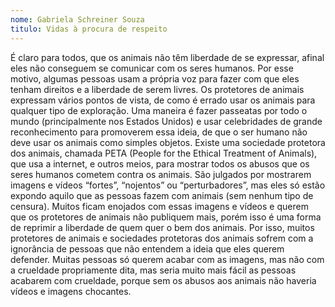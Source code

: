 ```yaml
---
nome: Gabriela Schreiner Souza
titulo: Vidas à procura de respeito
---
```


É claro para todos, que os animais não têm liberdade de se expressar, afinal eles não conseguem se comunicar com os seres humanos. Por esse motivo, algumas pessoas usam a própria voz para fazer com que eles tenham direitos e a liberdade de serem livres.
Os protetores de animais expressam vários pontos de vista, de como é errado usar os animais para qualquer tipo de exploração. Uma maneira é fazer passeatas por todo o mundo (principalmente nos Estados Unidos) e usar celebridades de grande reconhecimento para promoverem essa ideia, de que o ser humano não deve usar os animais como simples objetos.
Existe uma sociedade protetora dos animais, chamada PETA (People for the Ethical Treatment of Animals), que usa a internet, e outros meios, para mostrar todos os abusos que os seres humanos cometem contra os animais. São julgados por mostrarem imagens e vídeos “fortes”, “nojentos” ou “perturbadores”, mas eles só estão expondo aquilo que as pessoas fazem com animais (sem nenhum tipo de censura).  Muitos ficam enojados com essas imagens e vídeos e querem que os protetores de animais não publiquem mais, porém isso é uma forma de reprimir a liberdade de quem quer o bem dos animais.
Por isso, muitos protetores de animais e sociedades protetoras dos animais sofrem com a ignorância de pessoas que não entendem a ideia que eles querem defender. Muitas pessoas só querem acabar com as imagens, mas não com a crueldade propriamente dita, mas seria muito mais fácil as pessoas acabarem com crueldade, porque sem os abusos aos animais não haveria vídeos e  imagens chocantes.
